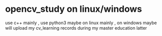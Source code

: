 # opencv_study on linux/windows
use c++ mainly ,  use python3 maybe
on linux mainly , on windows maybe
will upload my cv_learning records during my master education latter
